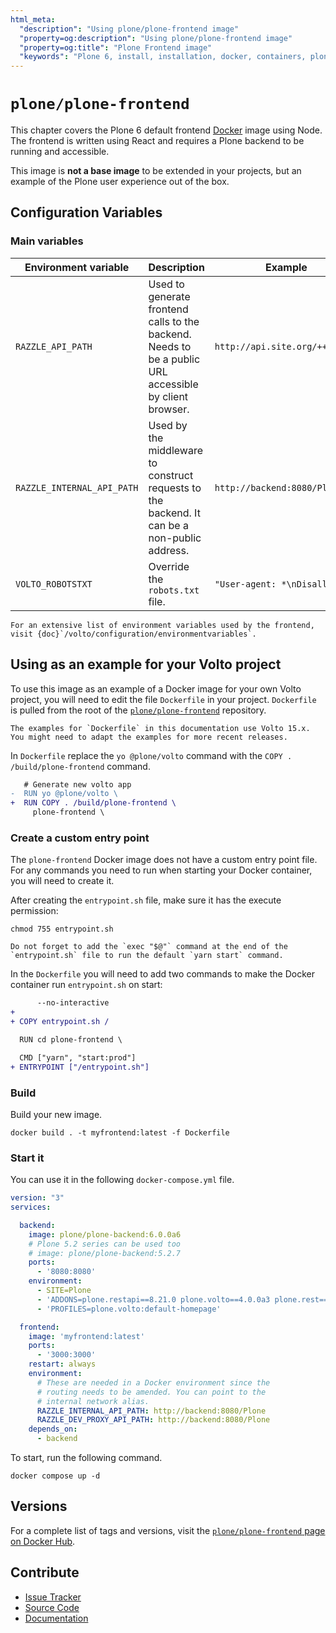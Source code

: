 ```yaml
---
html_meta:
  "description": "Using plone/plone-frontend image"
  "property=og:description": "Using plone/plone-frontend image"
  "property=og:title": "Plone Frontend image"
  "keywords": "Plone 6, install, installation, docker, containers, plone/plone-frontend"
---
```


# `plone/plone-frontend`

This chapter covers the Plone 6 default frontend [Docker](https://www.docker.com/) image using Node.
The frontend is written using React and requires a Plone backend to be running and accessible.

This image is **not a base image** to be extended in your projects, but an example of the Plone user experience out of the box.


## Configuration Variables


### Main variables


| Environment variable | Description | Example |
| --- | --- | --- |
| `RAZZLE_API_PATH` | Used to generate frontend calls to the backend. Needs to be a public URL accessible by client browser. | `http://api.site.org/++api++/` |
| `RAZZLE_INTERNAL_API_PATH` | Used by the middleware to construct requests to the backend. It can be a non-public address. | `http://backend:8080/Plone` |
| `VOLTO_ROBOTSTXT` | Override the `robots.txt` file. | `"User-agent: *\nDisallow: "` |

```{note}
For an extensive list of environment variables used by the frontend, visit {doc}`/volto/configuration/environmentvariables`.
```


## Using as an example for your Volto project

To use this image as an example of a Docker image for your own Volto project, you will need to edit the file `Dockerfile` in your project.
`Dockerfile` is pulled from the root of the [`plone/plone-frontend`](https://github.com/plone/plone-frontend/) repository.

```{note}
The examples for `Dockerfile` in this documentation use Volto 15.x.
You might need to adapt the examples for more recent releases.
```

In `Dockerfile` replace the `yo @plone/volto` command with the `COPY . /build/plone-frontend` command.

```diff
   # Generate new volto app
-  RUN yo @plone/volto \
+  RUN COPY . /build/plone-frontend \
     plone-frontend \
```

### Create a custom entry point

The `plone-frontend` Docker image does not have a custom entry point file.
For any commands you need to run when starting your Docker container, you will need to create it.

After creating the `entrypoint.sh` file, make sure it has the execute permission:

```shell
chmod 755 entrypoint.sh
```

```{note}
Do not forget to add the `exec "$@"` command at the end of the `entrypoint.sh` file to run the default `yarn start` command.
```

In the `Dockerfile` you will need to add two commands to make the Docker container run `entrypoint.sh` on start:

```diff
      --no-interactive
+
+ COPY entrypoint.sh /

  RUN cd plone-frontend \
```

```diff
  CMD ["yarn", "start:prod"]
+ ENTRYPOINT ["/entrypoint.sh"]
```


### Build

Build your new image.

```shell
docker build . -t myfrontend:latest -f Dockerfile
```


### Start it

You can use it in the following `docker-compose.yml` file.

```yaml
version: "3"
services:

  backend:
    image: plone/plone-backend:6.0.0a6
    # Plone 5.2 series can be used too
    # image: plone/plone-backend:5.2.7
    ports:
      - '8080:8080'
    environment:
      - SITE=Plone
      - 'ADDONS=plone.restapi==8.21.0 plone.volto==4.0.0a3 plone.rest==2.0.0a2 plone.app.iterate==4.0.2 plone.app.vocabularies==4.3.0'
      - 'PROFILES=plone.volto:default-homepage'

  frontend:
    image: 'myfrontend:latest'
    ports:
      - '3000:3000'
    restart: always
    environment:
      # These are needed in a Docker environment since the
      # routing needs to be amended. You can point to the
      # internal network alias.
      RAZZLE_INTERNAL_API_PATH: http://backend:8080/Plone
      RAZZLE_DEV_PROXY_API_PATH: http://backend:8080/Plone
    depends_on:
      - backend
```

To start, run the following command.

```shell
docker compose up -d
```


## Versions

For a complete list of tags and versions, visit the [`plone/plone-frontend` page on Docker Hub](https://hub.docker.com/r/plone/plone-frontend).


## Contribute

- [Issue Tracker](https://github.com/plone/plone-frontend/issues)
- [Source Code](https://github.com/plone/plone-frontend/)
- [Documentation](https://github.com/plone/plone-frontend/)

